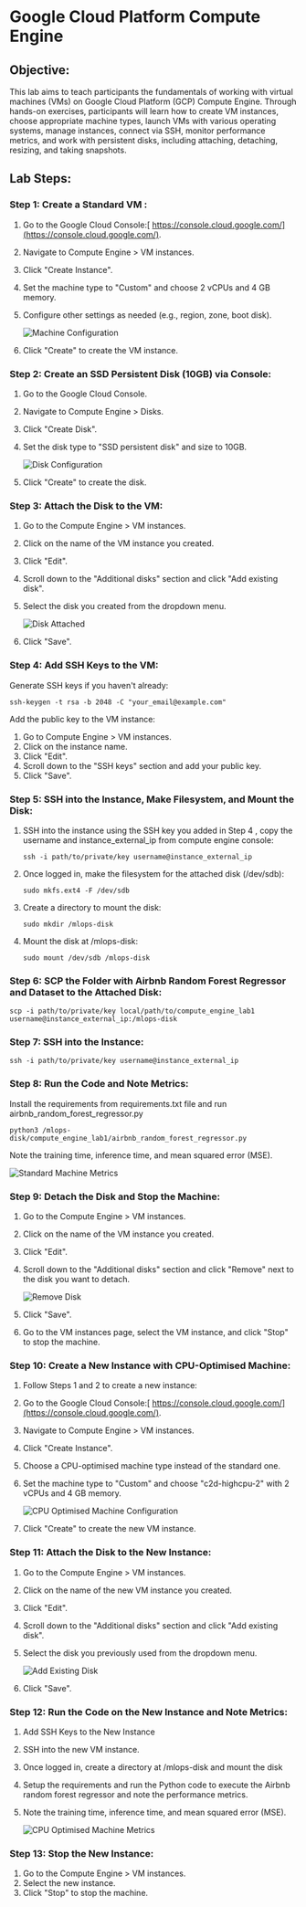 

# **Google Cloud Platform Compute Engine**


## **Objective:**

This lab aims to teach participants the fundamentals of working with virtual machines (VMs) on Google Cloud Platform (GCP) Compute Engine. Through hands-on exercises, participants will learn how to create VM instances, choose appropriate machine types, launch VMs with various operating systems, manage instances, connect via SSH, monitor performance metrics, and work with persistent disks, including attaching, detaching, resizing, and taking snapshots.


## **Lab Steps:**


### **Step 1: Create a Standard VM :**



1. Go to the Google Cloud Console:[ https://console.cloud.google.com/](https://console.cloud.google.com/).
2. Navigate to Compute Engine > VM instances.
3. Click "Create Instance".
4. Set the machine type to "Custom" and choose 2 vCPUs and 4 GB memory.
5. Configure other settings as needed (e.g., region, zone, boot disk).

   ![Machine Configuration](assets/standard-machine-configuration.png)

6. Click "Create" to create the VM instance.


### **Step 2: Create an SSD Persistent Disk (10GB) via Console:**



1. Go to the Google Cloud Console.
2. Navigate to Compute Engine > Disks.
3. Click "Create Disk".
4. Set the disk type to "SSD persistent disk" and size to 10GB.
   
   ![Disk Configuration](assets/disk-configuration.png)

5. Click "Create" to create the disk.


### **Step 3: Attach the Disk to the VM:**

1. Go to the Compute Engine > VM instances.
2. Click on the name of the VM instance you created.
3. Click "Edit".
4. Scroll down to the "Additional disks" section and click "Add existing disk".
5. Select the disk you created from the dropdown menu.

   ![Disk Attached](assets/attach-disk.png)

6. Click "Save".


### **Step 4: Add SSH Keys to the VM:**

Generate SSH keys if you haven't already: 



```
ssh-keygen -t rsa -b 2048 -C "your_email@example.com"
```


Add the public key to the VM instance:

1. Go to Compute Engine > VM instances.
2. Click on the instance name.
3. Click "Edit".
4. Scroll down to the "SSH keys" section and add your public key.
5. Click "Save".


### **Step 5: SSH into the Instance, Make Filesystem, and Mount the Disk:**


1. SSH into the instance using the SSH key you added in Step 4 , copy the username and instance_external_ip from compute engine console:

    ```
   ssh -i path/to/private/key username@instance_external_ip
   ```


2. Once logged in, make the filesystem for the attached disk (/dev/sdb):

      ```
   sudo mkfs.ext4 -F /dev/sdb
   ```


3. Create a directory to mount the disk:

      ```
   sudo mkdir /mlops-disk
   ```


4. Mount the disk at /mlops-disk:

      ```
   sudo mount /dev/sdb /mlops-disk
   ```



### **Step 6: SCP the Folder with Airbnb Random Forest Regressor and Dataset to the Attached Disk:**


```
scp -i path/to/private/key local/path/to/compute_engine_lab1 username@instance_external_ip:/mlops-disk
```



### **Step 7: SSH into the Instance:**


```
ssh -i path/to/private/key username@instance_external_ip
```



### **Step 8: Run the Code and Note Metrics:**

Install the requirements from requirements.txt file and run airbnb_random_forest_regressor.py


```
python3 /mlops-disk/compute_engine_lab1/airbnb_random_forest_regressor.py
```


Note the training time, inference time, and mean squared error (MSE).

![Standard Machine Metrics](assets/standard-machine-metrics.png)


### **Step 9: Detach the Disk and Stop the Machine:**

1. Go to the Compute Engine > VM instances.
2. Click on the name of the VM instance you created.
3. Click "Edit".
4. Scroll down to the "Additional disks" section and click "Remove" next to the disk you want to detach.
   
   ![Remove Disk](assets/detach-disk.png)

5. Click "Save".
6. Go to the VM instances page, select the VM instance, and click "Stop" to stop the machine.


### **Step 10: Create a New Instance with CPU-Optimised Machine:**



1. Follow Steps 1 and 2 to create a new instance:
2. Go to the Google Cloud Console:[ https://console.cloud.google.com/](https://console.cloud.google.com/).
3. Navigate to Compute Engine > VM instances.
4. Click "Create Instance".
5. Choose a CPU-optimised machine type instead of the standard one.
6. Set the machine type to "Custom" and choose "c2d-highcpu-2" with 2 vCPUs and 4 GB memory.
   
   ![CPU Optimised Machine Configuration](assets/cpu-optimised-machine-configuration.png)

7. Click "Create" to create the new VM instance.


### **Step 11: Attach the Disk to the New Instance:**

1. Go to the Compute Engine > VM instances.
2. Click on the name of the new VM instance you created.
3. Click "Edit".
4. Scroll down to the "Additional disks" section and click "Add existing disk".
5. Select the disk you previously used from the dropdown menu.

   ![Add Existing Disk](assets/attach-disk-cpu-optimised-vm.png)

6. Click "Save".



### **Step 12: Run the Code on the New Instance and Note Metrics:**



1. Add SSH Keys to the New Instance
2. SSH into the new VM instance.
3. Once logged in, create a directory at /mlops-disk and mount the disk
4. Setup the requirements and run the Python code to execute the Airbnb random forest regressor and note the performance metrics.
5. Note the training time, inference time, and mean squared error (MSE).
   
   ![CPU Optimised Machine Metrics](assets/cpu-optimised-machine-metrics.png)


### **Step 13: Stop the New Instance:**



1. Go to the Compute Engine > VM instances.
2. Select the new instance.
3. Click "Stop" to stop the machine.